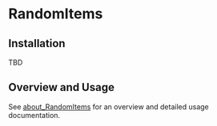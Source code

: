 # RandomItems

## Installation

TBD

## Overview and Usage

See [about_RandomItems](en-US/about_RandomItems.md) for an overview
and detailed usage documentation.
